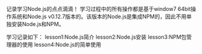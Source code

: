 记录学习Node.js的点点滴滴！
学习过程中的所有操作都是基于window7 64bit操作系统和Node.js v0.12.7版本的。该版本的Node.js是集成NPM的，因此不用单独安装Node.js和NPM。

学习记录如下：
lesson1:Node.js简介
lesson2:Node.js安装
lesson3:NPM包管理器的使用
lesson4:Node.js的简单使用
